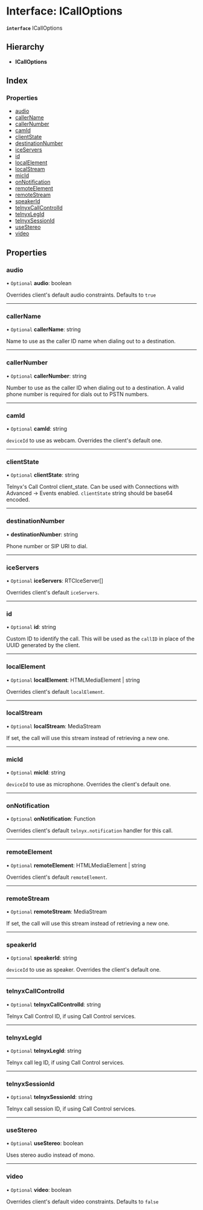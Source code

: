 # Interface: ICallOptions

**`interface`** ICallOptions

## Hierarchy

* **ICallOptions**

## Index

### Properties

* [audio](icalloptions.md#audio)
* [callerName](icalloptions.md#callername)
* [callerNumber](icalloptions.md#callernumber)
* [camId](icalloptions.md#camid)
* [clientState](icalloptions.md#clientstate)
* [destinationNumber](icalloptions.md#destinationnumber)
* [iceServers](icalloptions.md#iceservers)
* [id](icalloptions.md#id)
* [localElement](icalloptions.md#localelement)
* [localStream](icalloptions.md#localstream)
* [micId](icalloptions.md#micid)
* [onNotification](icalloptions.md#onnotification)
* [remoteElement](icalloptions.md#remoteelement)
* [remoteStream](icalloptions.md#remotestream)
* [speakerId](icalloptions.md#speakerid)
* [telnyxCallControlId](icalloptions.md#telnyxcallcontrolid)
* [telnyxLegId](icalloptions.md#telnyxlegid)
* [telnyxSessionId](icalloptions.md#telnyxsessionid)
* [useStereo](icalloptions.md#usestereo)
* [video](icalloptions.md#video)

## Properties

### audio

• `Optional` **audio**: boolean

Overrides client's default audio constraints. Defaults to `true`

___

### callerName

• `Optional` **callerName**: string

Name to use as the caller ID name when dialing out to a destination.

___

### callerNumber

• `Optional` **callerNumber**: string

Number to use as the caller ID when dialing out to a destination. A valid phone number is required for dials out to PSTN numbers.

___

### camId

• `Optional` **camId**: string

`deviceId` to use as webcam. Overrides the client's default one.

___

### clientState

• `Optional` **clientState**: string

Telnyx's Call Control client_state. Can be used with Connections with Advanced -> Events enabled.
`clientState` string should be base64 encoded.

___

### destinationNumber

•  **destinationNumber**: string

Phone number or SIP URI to dial.

___

### iceServers

• `Optional` **iceServers**: RTCIceServer[]

Overrides client's default `iceServers`.

___

### id

• `Optional` **id**: string

Custom ID to identify the call. This will be used as the `callID` in place of the UUID generated by the client.

___

### localElement

• `Optional` **localElement**: HTMLMediaElement \| string

Overrides client's default `localElement`.

___

### localStream

• `Optional` **localStream**: MediaStream

If set, the call will use this stream instead of retrieving a new one.

___

### micId

• `Optional` **micId**: string

`deviceId` to use as microphone. Overrides the client's default one.

___

### onNotification

• `Optional` **onNotification**: Function

Overrides client's default `telnyx.notification` handler for this call.

___

### remoteElement

• `Optional` **remoteElement**: HTMLMediaElement \| string

Overrides client's default `remoteElement`.

___

### remoteStream

• `Optional` **remoteStream**: MediaStream

If set, the call will use this stream instead of retrieving a new one.

___

### speakerId

• `Optional` **speakerId**: string

`deviceId` to use as speaker. Overrides the client's default one.

___

### telnyxCallControlId

• `Optional` **telnyxCallControlId**: string

Telnyx Call Control ID, if using Call Control services.

___

### telnyxLegId

• `Optional` **telnyxLegId**: string

Telnyx call leg ID, if using Call Control services.

___

### telnyxSessionId

• `Optional` **telnyxSessionId**: string

Telnyx call session ID, if using Call Control services.

___

### useStereo

• `Optional` **useStereo**: boolean

Uses stereo audio instead of mono.

___

### video

• `Optional` **video**: boolean

Overrides client's default video constraints. Defaults to `false`
